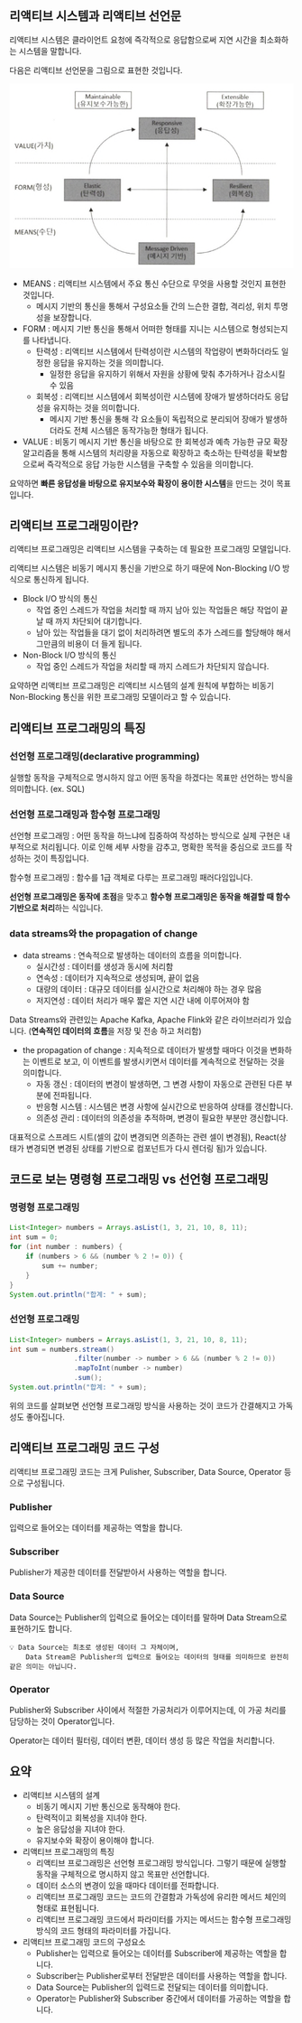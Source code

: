 ## 리액티브 시스템과 리액티브 선언문

리액티브 시스템은 클라이언트 요청에 즉각적으로 응답함으로써 지연 시간을 최소화하는 시스템을 말합니다.

다음은 리액티브 선언문을 그림으로 표현한 것입니다.

![img.png](img/img.png)

- MEANS : 리액티브 시스템에서 주요 통신 수단으로 무엇을 사용할 것인지 표현한 것입니다.
    - 메시지 기반의 통신을 통해서 구성요소들 간의 느슨한 결합, 격리성, 위치 투명성을 보장합니다.
- FORM : 메시지 기반 통신을 통해서 어떠한 형태를 지니는 시스템으로 형성되는지를 나타냅니다.
    - 탄력성 : 리액티브 시스템에서 탄력성이란 시스템의 작업량이 변화하더라도 일정한 응답을 유지하는 것을 의미합니다.
        - 일정한 응답을 유지하기 위해서 자원을 상황에 맞춰 추가하거나 감소시킬 수 있음
    - 회복성 : 리액티브 시스템에서 회복성이란 시스템에 장애가 발생하더라도 응답성을 유지하는 것을 의미합니다.
        - 메시지 기반 통신을 통해 각 요소들이 독립적으로 분리되어 장애가 발생하더라도 전체 시스템은 동작가능한 형태가 됩니다.
- VALUE : 비동기 메시지 기반 통신을 바탕으로 한 회복성과 예측 가능한 규모 확장 알고리즘을 통해 시스템의 처리량을 자동으로 확장하고 축소하는 탄력성을 확보함으로써 즉각적으로 응답 가능한 시스템을 구축할 수 있음을 의미합니다.

요약하면 **빠른 응답성을 바탕으로 유지보수와 확장이 용이한 시스템**을 만드는 것이 목표입니다.

## 리액티브 프로그래밍이란?

리액티브 프로그래밍은 리액티브 시스템을 구축하는 데 필요한 프로그래밍 모델입니다.

리액티브 시스템은 비동기 메시지 통신을 기반으로 하기 때문에 Non-Blocking I/O 방식으로 통신하게 됩니다.

- Block I/O 방식의 통신
    - 작업 중인 스레드가 작업을 처리할 때 까지 남아 있는 작업들은 해당 작업이 끝날 때 까지 차단되어 대기합니다.
    - 남아 있는 작업들을 대기 없이 처리하려면 별도의 추가 스레드를 할당해야 해서 그만큼의 비용이 더 들게 됩니다.
- Non-Block I/O 방식의 통신
    - 작업 중인 스레드가 작업을 처리할 때 까지 스레드가 차단되지 않습니다.

요약하면 리액티브 프로그래밍은 리액티브 시스템의 설계 원칙에 부합하는 비동기 Non-Blocking 통신을 위한 프로그래밍 모델이라고 할 수 있습니다.

## 리액티브 프로그래밍의 특징

### 선언형 프로그래밍(declarative programming)

실행할 동작을 구체적으로 명시하지 않고 어떤 동작을 하겠다는 목표만 선언하는 방식을 의미합니다. (ex. SQL)

### 선언형 프로그래밍과 함수형 프로그래밍

선언형 프로그래밍 : 어떤 동작을 하느냐에 집중하여 작성하는 방식으로 실제 구현은 내부적으로 처리됩니다. 이로 인해 세부 사항을 감추고, 명확한 목적을 중심으로 코드를 작성하는 것이 특징입니다.

함수형 프로그래밍 : 함수를 1급 객체로 다루는 프로그래밍 패러다임입니다.

**선언형 프로그래밍은 동작에 초점**을 맞추고 **함수형 프로그래밍은 동작을 해결할 때 함수 기반으로 처리**하는 식입니다.

### data streams와 the propagation of change

- data streams : 연속적으로 발생하는 데이터의 흐름을 의미합니다.
    - 실시간성 : 데이터를 생성과 동시에 처리함
    - 연속성 : 데이터가 지속적으로 생성되며, 끝이 없음
    - 대량의 데이터 : 대규모 데이터를 실시간으로 처리해야 하는 경우 많음
    - 저지연성 : 데이터 처리가 매우 짧은 지연 시간 내에 이루어져야 함

Data Streams와 관련있는  Apache Kafka, Apache Flink와 같은 라이브러리가 있습니다. (**연속적인 데이터의 흐름**을 저장 및 전송 하고 처리함)

- the propagation of change : 지속적으로 데이터가 발생할 때마다 이것을 변화하는 이벤트로 보고, 이 이벤트를 발생시키면서 데이터를 계속적으로 전달하는 것을 의미합니다.
    - 자동 갱신 : 데이터의 변경이 발생하면, 그 변경 사항이 자동으로 관련된 다른 부분에 전파됩니다.
    - 반응형 시스템 : 시스템은 변경 사항에 실시간으로 반응하여 상태를 갱신합니다.
    - 의존성 관리 : 데이터의 의존성을 추적하며, 변경이 필요한 부분만 갱신합니다.

대표적으로 스프레드 시트(셀의 값이 변경되면 의존하는 관련 셀이 변경됨), React(상태가 변경되면 변경된 상태를 기반으로 컴포넌트가 다시 렌더링 됨)가 있습니다.

## 코드로 보는 명령형 프로그래밍 vs 선언형 프로그래밍

### 명령형 프로그래밍

```java
List<Integer> numbers = Arrays.asList(1, 3, 21, 10, 8, 11);
int sum = 0;
for (int number : numbers) {
	if (numbers > 6 && (number % 2 != 0)) {
		sum += number;
	}
}
System.out.println("합계: " + sum);
```

### 선언형 프로그래밍

```java
List<Integer> numbers = Arrays.asList(1, 3, 21, 10, 8, 11);
int sum = numbers.stream()
                .filter(number -> number > 6 && (number % 2 != 0))
                .mapToInt(number -> number)
                .sum();
System.out.println("합계: " + sum);
```

위의 코드를 살펴보면 선언형 프로그래밍 방식을 사용하는 것이 코드가 간결해지고 가독성도 좋아집니다.

## 리액티브 프로그래밍 코드 구성

리액티브 프로그래밍 코드는 크게 Pulisher, Subscriber, Data Source, Operator 등으로 구성됩니다.

### Publisher

입력으로 들어오는 데이터를 제공하는 역할을 합니다.

### Subscriber

Publisher가 제공한 데이터를 전달받아서 사용하는 역할을 합니다.

### Data Source

Data Source는 Publisher의 입력으로 들어오는 데이터를 말하며 Data Stream으로 표현하기도 합니다.

```
💡 Data Source는 최초로 생성된 데이터 그 자체이며, 
    Data Stream은 Publisher의 입력으로 들어오는 데이터의 형태를 의미하므로 완전히 같은 의미는 아닙니다.
```

### Operator

Publisher와 Subscriber 사이에서 적절한 가공처리가 이루어지는데, 이 가공 처리를 담당하는 것이 Operator입니다.

Operator는 데이터 필터링, 데이터 변환, 데이터 생성 등 많은 작업을 처리합니다.

## 요약

- 리액티브 시스템의 설계
    - 비동기 메시지 기반 통신으로 동작해야 한다.
    - 탄력적이고 회복성을 지녀야 한다.
    - 높은 응답성을 지녀야 한다.
    - 유지보수와 확장이 용이해야 합니다.
- 리액티브 프로그래밍의 특징
    - 리액티브 프로그래밍은 선언형 프로그래밍 방식입니다. 그렇기 때문에 실행할 동작을 구체적으로 명시하지 않고 목표만 선언합니다.
    - 데이터 소스의 변경이 있을 때마다 데이터를 전파합니다.
    - 리액티브 프로그래밍 코드는 코드의 간결함과 가독성에 유리한 메서드 체인의 형태로 표현됩니다.
    - 리액티브 프로그래밍 코드에서 파라미터를 가지는 메서드는 함수형 프로그래밍 방식의 코드 형태의 파라미터를 가집니다.
- 리액티브 프로그래밍 코드의 구성요소
    - Publisher는 입력으로 들어오는 데이터를 Subscriber에 제공하는 역할을 합니다.
    - Subscriber는 Publisher로부터 전달받은 데이터를 사용하는 역할을 합니다.
    - Data Source는 Publisher의 입력드로 전달되는 데이터를 의미합니다.
    - Operator는 Publisher와 Subscriber 중간에서 데이터를 가공하는 역할을 합니다.